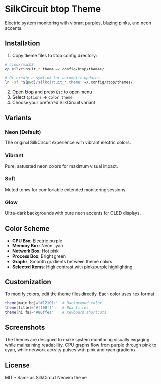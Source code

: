 # SilkCircuit btop Theme

Electric system monitoring with vibrant purples, blazing pinks, and neon accents.

## Installation

1. Copy theme files to btop config directory:

```bash
# Linux/macOS
cp silkcircuit_*.theme ~/.config/btop/themes/

# Or create a symlink for automatic updates
ln -sf "$(pwd)/silkcircuit_*.theme" ~/.config/btop/themes/
```

2. Open btop and press `Esc` to open menu
3. Select `Options` → `Color theme`
4. Choose your preferred SilkCircuit variant

## Variants

### Neon (Default)

The original SilkCircuit experience with vibrant electric colors.

### Vibrant

Pure, saturated neon colors for maximum visual impact.

### Soft

Muted tones for comfortable extended monitoring sessions.

### Glow

Ultra-dark backgrounds with pure neon accents for OLED displays.

## Color Scheme

- **CPU Box**: Electric purple
- **Memory Box**: Neon cyan
- **Network Box**: Hot pink
- **Process Box**: Bright green
- **Graphs**: Smooth gradients between theme colors
- **Selected Items**: High contrast with pink/purple highlighting

## Customization

To modify colors, edit the theme files directly. Each color uses hex format:

```bash
theme[main_bg]="#12101a"  # Background color
theme[title]="#ff00ff"    # Box titles
theme[hi_fg]="#80ffea"    # Keyboard shortcuts
```

## Screenshots

The themes are designed to make system monitoring visually engaging while maintaining readability. CPU graphs flow from purple through pink to cyan, while network activity pulses with pink and cyan gradients.

## License

MIT - Same as SilkCircuit Neovim theme
